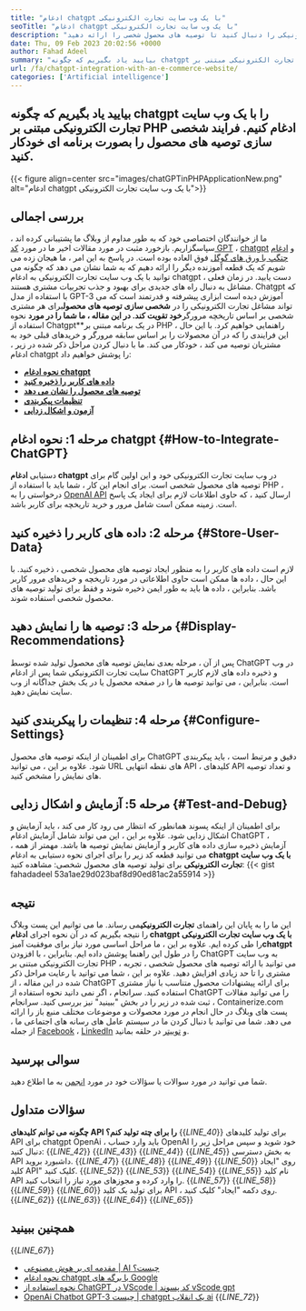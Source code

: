 ```yaml
---
title: "ادغام chatgpt با یک وب سایت تجارت الکترونیکی" 
seoTitle: "ادغام chatgpt با یک وب سایت تجارت الکترونیکی" 
description: "برای یادگیری نحوه دستیابی به ادغام چتپپ با یک وب سایت تجارت الکترونیکی ، این راهنمای تجارت الکترونیکی را دنبال کنید تا توصیه های محصول شخصی را ارائه دهید." 
date: Thu, 09 Feb 2023 20:02:56 +0000
author: Fahad Adeel
summary: "بیایید یاد بگیریم که چگونه chatgpt را با یک وب سایت تجارت الکترونیکی مبتنی بر PHP ادغام کنیم. فرایند شخصی سازی توصیه های محصول را بصورت برنامه ای خودکار کنید." 
url: /fa/chatgpt-integration-with-an-e-commerce-website/
categories: ['Artificial intelligence']
---
```


## بیایید یاد بگیریم که چگونه chatgpt را با یک وب سایت تجارت الکترونیکی مبتنی بر PHP ادغام کنیم. فرایند شخصی سازی توصیه های محصول را بصورت برنامه ای خودکار کنید.

{{< figure align=center src="images/chatGPTinPHPApplicationNew.png" alt="ادغام chatgpt با یک وب سایت تجارت الکترونیکی">}}


## بررسی اجمالی
ما از خوانندگان اختصاصی خود که به طور مداوم از وبلاگ ما پشتیبانی کرده اند ، سپاسگزاریم. بازخورد مثبت در مورد مقالات اخیر ما در مورد [کد GPT][1] ، [chatgpt][2] و [ادغام چتگپ با ورق های گوگل][3] فوق العاده بوده است. در پاسخ به این امر ، ما هیجان زده می شویم که یک قطعه آموزنده دیگر را ارائه دهیم که به شما نشان می دهد که چگونه می توانید با یک وب سایت تجارت الکترونیکی به ادغام chatgpt دست یابید.
در زمان فعلی ، مشاغل به دنبال راه های جدیدی برای بهبود و جذب تجربیات مشتری هستند. Chatgpt که با استفاده از مدل GPT-3 آموزش دیده است ابزاری پیشرفته و قدرتمند است که می تواند مشاغل تجارت الکترونیکی را در **شخصی سازی توصیه های محصول**برای هر مشتری شخصی بر اساس تاریخچه مرورگر**خود تقویت کند. در این مقاله ، ما شما را در مورد** نحوه استفاده از Chatgpt**در یک برنامه مبتنی بر PHP راهنمایی خواهیم کرد. با این حال ، این فرایندی را که در آن محصولات را بر اساس سابقه مرورگر و خریدهای قبلی خود به مشتریان توصیه می کند ، خودکار می کند.
ما با دنبال کردن مراحل ذکر شده در زیر ، ادغام chatgpt را پوشش خواهیم داد:
* [ **نحوه ادغام chatgpt** ][5]
* [ **داده های کاربر را ذخیره کنید** ][6]
* [ **توصیه های محصول را نشان می دهد** ][7]
* [ **تنظیمات پیکربندی** ][8]
* [ **آزمون و اشکال زدایی** ][9]

## مرحله 1: نحوه ادغام chatgpt {#How-to-Integrate-ChatGPT}

دستیابی **ادغام chatgpt** در وب سایت تجارت الکترونیکی خود و این اولین گام برای توصیه های محصول شخصی است. برای انجام این کار ، شما باید با استفاده از PHP ، درخواستی را به [OpenAI API][10] ارسال کنید ، که حاوی اطلاعات لازم برای ایجاد یک پاسخ است. زمینه ممکن است شامل مرور و خرید تاریخچه برای کاربر باشد.

## مرحله 2: داده های کاربر را ذخیره کنید {#Store-User-Data}

لازم است داده های کاربر را به منظور ایجاد توصیه های محصول شخصی ، ذخیره کنید. با این حال ، داده ها ممکن است حاوی اطلاعاتی در مورد تاریخچه و خریدهای مرور کاربر باشد. بنابراین ، داده ها باید به طور ایمن ذخیره شوند و فقط برای تولید توصیه های محصول شخصی استفاده شوند.

## مرحله 3: توصیه ها را نمایش دهید {#Display-Recommendations}

پس از آن ، مرحله بعدی نمایش توصیه های محصول تولید شده توسط ChatGPT در وب سایت تجارت الکترونیکی شما پس از ادغام ChatGPT و ذخیره داده های لازم کاربر است. بنابراین ، می توانید توصیه ها را در صفحه محصول یا در یک بخش جداگانه از وب سایت نمایش دهید.

## مرحله 4: تنظیمات را پیکربندی کنید {#Configure-Settings}

برای اطمینان از اینکه توصیه های محصول ChatGPT دقیق و مرتبط است ، باید پیکربندی شود. علاوه بر این ، می توانید URL های نقطه انتهایی API ، کلیدهای API و تعداد توصیه های نمایش را مشخص کنید.

## مرحله 5: آزمایش و اشکال زدایی {#Test-and-Debug}

برای اطمینان از اینكه پسوند همانطور كه ​​انتظار می رود كار می كند ، باید آزمایش و اشکال زدایی شود. علاوه بر این ، این می تواند شامل آزمایش ادغام ChatGPT ، آزمایش ذخیره سازی داده های کاربر و آزمایش نمایش توصیه ها باشد.
مهمتر از همه ، می توانید قطعه کد زیر را برای اجرای نحوه دستیابی به ادغام **chatgpt با یک وب سایت تجارت الکترونیکی** برای تولید توصیه های محصول شخصی: مشاهده کنید:
{{< gist fahadadeel 53a1ae29d023baf8d90ed81ac2a55914 >}}

## نتیجه
این ما را به پایان این راهنمای **تجارت الکترونیکی**می رساند. ما می توانیم این پست وبلاگ را نتیجه بگیریم که در آن نحوه اجرای **ادغام chatgpt با یک وب سایت تجارت الکترونیکی** را طی کرده ایم. علاوه بر این ، ما مراحل اساسی مورد نیاز برای موفقیت آمیز**chatgpt** را در طول این راهنما پوشش داده ایم. بنابراین ، با افزودن ChatGPT به وب سایت تجارت الکترونیکی مبتنی بر PHP ، می توانید با ارائه توصیه های محصول شخصی ، تجربه مشتری را تا حد زیادی افزایش دهید. علاوه بر این ، شما می توانید با رعایت مراحل ذکر شده در این مقاله ، از ChatGPT برای ارائه پیشنهادات محصول متناسب با نیاز مشتری استفاده کنید. سرانجام ، اگر نمی دانید نحوه استفاده از ChatGPT را می توانید مقالات ثبت شده در زیر را در بخش "ببینید" نیز بررسی کنید.
سرانجام ، Containerize.com پست های وبلاگ در حال انجام در مورد محصولات و موضوعات مختلف منبع باز را ارائه می دهد. شما می توانید با دنبال کردن ما در سیستم عامل های رسانه های اجتماعی ما ، از جمله [Facebook][11] ، [LinkedIn][12] و [توییتر][13] در حلقه بمانید.

## سوالی بپرسید
شما می توانید در مورد سوالات یا سؤالات خود در مورد [انجمن][14] به ما اطلاع دهید.

## سؤالات متداول
**چگونه می توانم کلیدهای API را برای چته تولید کنم؟** 
{{_LINE_40_}}
  برای تولید کلیدهای API برای chatgpt OpenAi ، باید وارد حساب OpenAI خود شوید و سپس مراحل زیر را دنبال کنید:
{{_LINE_42_}}
{{_LINE_43_}}
{{_LINE_44_}}
{{_LINE_45_}}
      به بخش دسترسی API داشبورد بروید.
{{_LINE_47_}}
{{_LINE_48_}}
{{_LINE_49_}}
{{_LINE_50_}}
      روی "ایجاد کلید API" کلیک کنید.
{{_LINE_52_}}
{{_LINE_53_}}
{{_LINE_54_}}
{{_LINE_55_}}
      نام کلید API را وارد کرده و مجوزهای مورد نیاز را انتخاب کنید.
{{_LINE_57_}}
{{_LINE_58_}}
{{_LINE_59_}}
{{_LINE_60_}}
      برای تولید یک کلید API ، روی دکمه "ایجاد" کلیک کنید.
{{_LINE_62_}}
{{_LINE_63_}}
{{_LINE_64_}}
{{_LINE_65_}}

## همچنین ببینید
{{_LINE_67_}}
  * [مقدمه ای بر هوش مصنوعی | AI چیست؟][15]
  * [نحوه ادغام chatgpt با برگه های Google][3]
  * [نحوه استفاده از ChatGPT در VScode | کد پسوند vScode gpt][1]
  * [OpenAi Chatbot GPT-3 چیست | chatgpt یک انقلاب ai][2]
{{_LINE_72_}}



[1]: https://blog.containerize.com/artificial-intelligence/how-to-use-chatgpt-in-vscode-the-vscode-extension-codegpt/
[2]: https://blog.containerize.com/artificial-intelligence/what-is-openai-chatbot-gpt-3-chatgpt-an-ai-revolution/
[3]: https://blog.containerize.com/artificial-intelligence/integrate-chatgpt-with-google-sheets/
[4]: https://www.php.net/
[5]: #How-to-Integrate-ChatGPT
[6]: #Store-User-Data
[7]: #Display-Recommendations
[8]: #Configure-Settings
[9]: #Test-and-Debug
[10]: https://platform.openai.com/account/api-keys
[11]: https://web.facebook.com/containerize
[12]: https://www.linkedin.com/company/containerize/
[13]: https://twitter.com/containerize_co
[14]: https://forum.containerize.com/
[15]: https://blog.containerize.com/artificial-intelligence/an-introduction-to-artificial-intelligence-what-is-ai/

